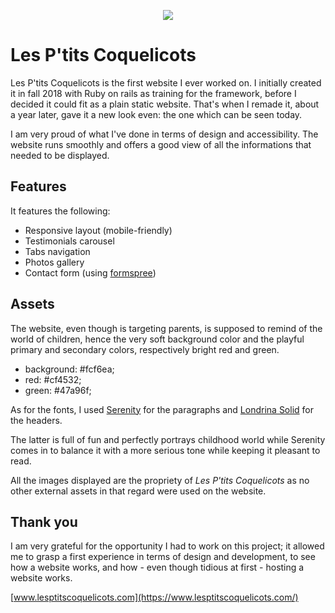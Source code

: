 <p align="center">
  <img src="https://www.lesptitscoquelicots.com/assets/images/logo.png">
</p>

# Les P'tits Coquelicots

Les P'tits Coquelicots is the first website I ever worked on. I initially created it in fall 2018 with Ruby on rails as training for the framework, before I decided it could fit as a plain static website. That's when I remade it, about a year later, gave it a new look even: the one which can be seen today.

I am very proud of what I've done in terms of design and accessibility. The website runs smoothly and offers a good view of all the informations that needed to be displayed.

## Features

It features the following:

 - Responsive layout (mobile-friendly)
 - Testimonials carousel
 - Tabs navigation
 - Photos gallery
 - Contact form (using [formspree](https://formspree.io/))

## Assets

The website, even though is targeting parents, is supposed to remind of the world of children, hence the very soft background color and the playful primary and secondary colors, respectively bright red and green.

- background: #fcf6ea;
- red: #cf4532;
- green: #47a96f;

As for the fonts, I used [Serenity](https://fonts.adobe.com/fonts/serenity) for the paragraphs and [Londrina Solid](https://fonts.google.com/specimen/Londrina+Solid) for the headers.

The latter is full of fun and perfectly portrays childhood world while Serenity comes in to balance it with a more serious tone while keeping it pleasant to read.

All the images displayed are the propriety of *Les P'tits Coquelicots* as no other external assets in that regard were used on the website.

## Thank you

I am very grateful for the opportunity I had to work on this project; it allowed me to grasp a first experience in terms of design and development, to see how a website works, and how - even though tidious at first - hosting a website works.

[www.lesptitscoquelicots.com](https://www.lesptitscoquelicots.com/)
